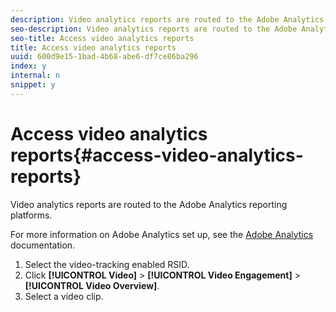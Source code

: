 ```yaml
---
description: Video analytics reports are routed to the Adobe Analytics reporting platforms.
seo-description: Video analytics reports are routed to the Adobe Analytics reporting platforms.
seo-title: Access video analytics reports
title: Access video analytics reports
uuid: 600d9e15-1bad-4b68-abe6-df7ce86ba296
index: y
internal: n
snippet: y
---
```


# Access video analytics reports{#access-video-analytics-reports}

Video analytics reports are routed to the Adobe Analytics reporting platforms.

 For more information on Adobe Analytics set up, see the [Adobe Analytics](http://microsite.omniture.com/t2/help/en_US/reference/) documentation. 
1. Select the video-tracking enabled RSID.
1. Click **[!UICONTROL Video]** > **[!UICONTROL Video Engagement]** > **[!UICONTROL Video Overview]**.
1. Select a video clip.

